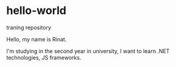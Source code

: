 # hello-world
traning repository

Hello, my name is Rinat.

I'm studying in the second year in university, I want to learn .NET technologies, JS frameworks.
